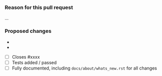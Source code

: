 ### Reason for this pull request

...


### Proposed changes

- 
- 



 - [ ] Closes #xxxx
 - [ ] Tests added / passed
 - [ ] Fully documented, including `docs/about/whats_new.rst` for all changes

<!--
See https://github.com/blog/2111-issue-and-pull-request-templates for more
information on pull request templates.

-->
